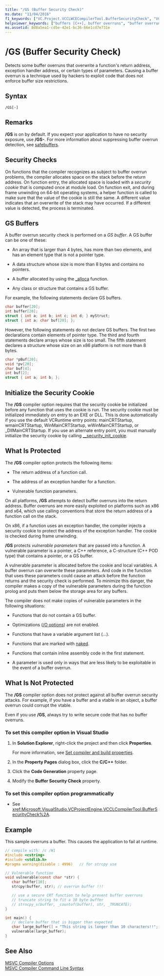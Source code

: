 ```yaml
---
title: "/GS (Buffer Security Check)"
ms.date: "11/04/2016"
f1_keywords: ["VC.Project.VCCLWCECompilerTool.BufferSecurityCheck", "VC.Project.VCCLCompilerTool.BufferSecurityCheck", "/GS"]
helpviewer_keywords: ["buffers [C++], buffer overruns", "buffer overruns, compiler /GS switch", "GS compiler option [C++]", "/GS compiler option [C++]", "security check compiler option [C++]", "-GS compiler option [C++]", "buffers [C++], avoiding overruns"]
ms.assetid: 8d8a5ea1-cd5e-42e1-bc36-66e1cd7e731e
---
```

# /GS (Buffer Security Check)

Detects some buffer overruns that overwrite a function's return address, exception handler address, or certain types of parameters. Causing a buffer overrun is a technique used by hackers to exploit code that does not enforce buffer size restrictions.

## Syntax

```
/GS[-]
```

## Remarks

**/GS** is on by default. If you expect your application to have no security exposure, use **/GS-**. For more information about suppressing buffer overrun detection, see [safebuffers](../../cpp/safebuffers.md).

## Security Checks

On functions that the compiler recognizes as subject to buffer overrun problems, the compiler allocates space on the stack before the return address. On function entry, the allocated space is loaded with a *security cookie* that is computed once at module load. On function exit, and during frame unwinding on 64-bit operating systems, a helper function is called to make sure that the value of the cookie is still the same. A different value indicates that an overwrite of the stack may have occurred. If a different value is detected, the process is terminated.

## GS Buffers

A buffer overrun security check is performed on a *GS buffer*. A GS buffer can be one of these:

- An array that is larger than 4 bytes, has more than two elements, and has an element type that is not a pointer type.

- A data structure whose size is more than 8 bytes and contains no pointers.

- A buffer allocated by using the [_alloca](../../c-runtime-library/reference/alloca.md) function.

- Any class or structure that contains a GS buffer.

For example, the following statements declare GS buffers.

```cpp
char buffer[20];
int buffer[20];
struct { int a; int b; int c; int d; } myStruct;
struct { int a; char buf[20]; };
```

However, the following statements do not declare GS buffers. The first two declarations contain elements of pointer type. The third and fourth statements declare arrays whose size is too small. The fifth statement declares a structure whose size on an x86 platform is not more than 8 bytes.

```cpp
char *pBuf[20];
void *pv[20];
char buf[4];
int buf[2];
struct { int a; int b; };
```

## Initialize the Security Cookie

The **/GS** compiler option requires that the security cookie be initialized before any function that uses the cookie is run. The security cookie must be initialized immediately on entry to an EXE or DLL. This is done automatically if you use the default VCRuntime entry points: mainCRTStartup, wmainCRTStartup, WinMainCRTStartup, wWinMainCRTStartup, or _DllMainCRTStartup. If you use an alternate entry point, you must manually initialize the security cookie by calling [__security_init_cookie](../../c-runtime-library/reference/security-init-cookie.md).

## What Is Protected

The **/GS** compiler option protects the following items:

- The return address of a function call.

- The address of an exception handler for a function.

- Vulnerable function parameters.

On all platforms, **/GS** attempts to detect buffer overruns into the return address. Buffer overruns are more easily exploited on platforms such as x86 and x64, which use calling conventions that store the return address of a function call on the stack.

On x86, if a function uses an exception handler, the compiler injects a security cookie to protect the address of the exception handler. The cookie is checked during frame unwinding.

**/GS** protects *vulnerable parameters* that are passed into a function. A vulnerable parameter is a pointer, a C++ reference, a C-structure (C++ POD type) that contains a pointer, or a GS buffer.

A vulnerable parameter is allocated before the cookie and local variables. A buffer overrun can overwrite these parameters. And code in the function that uses these parameters could cause an attack before the function returns and the security check is performed. To minimize this danger, the compiler makes a copy of the vulnerable parameters during the function prolog and puts them below the storage area for any buffers.

The compiler does not make copies of vulnerable parameters in the following situations:

- Functions that do not contain a GS buffer.

- Optimizations ([/O options](o-options-optimize-code.md)) are not enabled.

- Functions that have a variable argument list (...).

- Functions that are marked with [naked](../../cpp/naked-cpp.md).

- Functions that contain inline assembly code in the first statement.

- A parameter is used only in ways that are less likely to be exploitable in the event of a buffer overrun.

## What Is Not Protected

The **/GS** compiler option does not protect against all buffer overrun security attacks. For example, if you have a buffer and a vtable in an object, a buffer overrun could corrupt the vtable.

Even if you use **/GS**, always try to write secure code that has no buffer overruns.

### To set this compiler option in Visual Studio

1. In **Solution Explorer**, right-click the project and then click **Properties**.

   For more information, see [Set compiler and build properties](../working-with-project-properties.md).

1. In the **Property Pages** dialog box, click the **C/C++** folder.

1. Click the **Code Generation** property page.

1. Modify the **Buffer Security Check** property.

### To set this compiler option programmatically

- See <xref:Microsoft.VisualStudio.VCProjectEngine.VCCLCompilerTool.BufferSecurityCheck%2A>.

## Example

This sample overruns a buffer. This causes the application to fail at runtime.

```C
// compile with: /c /W1
#include <cstring>
#include <stdlib.h>
#pragma warning(disable : 4996)   // for strcpy use

// Vulnerable function
void vulnerable(const char *str) {
   char buffer[10];
   strcpy(buffer, str); // overrun buffer !!!

   // use a secure CRT function to help prevent buffer overruns
   // truncate string to fit a 10 byte buffer
   // strncpy_s(buffer, _countof(buffer), str, _TRUNCATE);
}

int main() {
   // declare buffer that is bigger than expected
   char large_buffer[] = "This string is longer than 10 characters!!";
   vulnerable(large_buffer);
}
```

## See Also

[MSVC Compiler Options](compiler-options.md)<br/>
[MSVC Compiler Command Line Syntax](compiler-command-line-syntax.md)